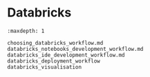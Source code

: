 # Databricks

<!-- TO DO: There is some narrative to include here and a diagram -->

```{toctree}
:maxdepth: 1

choosing_databricks_workflow.md
databricks_notebooks_development_workflow.md
databricks_ide_development_workflow.md
databricks_deployment_workflow
databricks_visualisation
```
